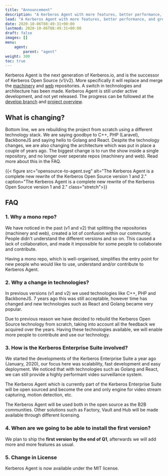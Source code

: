 ```yaml
---
title: "Announcement"
description: "A Kerberos Agent with more features, better performance, and great UX."
lead: "A Kerberos Agent with more features, better performance, and great UX."
date: 2020-10-06T08:49:31+00:00
lastmod: 2020-10-06T08:49:31+00:00
draft: false
images: []
menu:
    agent:
        parent: "agent"
weight: 300
toc: true
---
```


Kerberos Agent is the next generation of Kerberos.io, and is the successor of Kerberos Open Source (v1/v2). More specifically it will replace and merge the [machinery](https://github.com/kerberos-io/machinery) and [web](https://github.com/kerberos-io/web) repositories. A switch in technologies and architecture has been made. Kerberos Agent is still under active development, and not yet released. The progress can be followed at the [develop branch](https://github.com/kerberos-io/opensource/tree/develop) and [project overview](https://github.com/kerberos-io/opensource/projects/1).

## What is changing?

Bottom line, we are rebuilding the project from scratch using a different technology stack. We are saying goodbye to C++, PHP (Laravel), BackboneJS and saying hello to Golang and React. Despite the technology changes, we are also changing the architecture which was put in place a couple of years ago. The biggest change is to run the show inside a single repository, and no longer over seperate repos (machinery and web). Read more about this in the FAQ.

{{< figure src="opensource-to-agent.svg" alt="The Kerberos Agent is a complete new rewrite of the Kerberos Open Source version 1 and 2." caption="The Kerberos Agent is a complete new rewrite of the Kerberos Open Source version 1 and 2." class="stretch">}}

## FAQ

### 1. Why a mono repo?

We have noticed in the past (v1 and v2) that splitting the repositories (machinery and web), created a lot of confusion within our community. People didn't understand the different versions and so on. This caused a lack of collaboration, and made it impossible for some people to collaborate and contribute.

Having a mono repo, which is well-organised, simplifies the entry point for new people who would like to use, understand and/or contribute to Kerberos Agent.

### 2. Why a change in technologies?

In previous versions (v1 and v2) we used technologies like C++, PHP and BackboneJS. 7 years ago this was still acceptable, however time has changed and new technologies such as React and Golang became very popular.

Due to previous reason we have decided to rebuild the Kerberos Open Source technology from scratch, taking into account all the feedback we acquired over the years. Having these technologies available, we will enable more people to contribute and use our technology.

### 3. How is the Kerberos Enterprise Suite involved?

We started the developments of the Kerberos Enterprise Suite a year ago (January, 2020), our focus here was scalability, fast development and easy deployment. We noticed that with technologies such as Golang and React, we can still provide a highly performant video surveillance system.

The Kerberos Agent which is currently part of the Kerberos Enterprise Suite will be open sourced and become the one and only engine for video stream capturing, motion detection, etc.

The Kerberos Agent will be used both in the open source as the B2B communities. Other solutions such as Factory, Vault and Hub will be made available through different licensing.

### 4. When are we going to be able to install the first version?

We plan to ship the **first version by the end of Q1**, afterwards we will add more and more features as usual.


### 5. Change in License

Kerberos Agent is now available under the MIT license.
